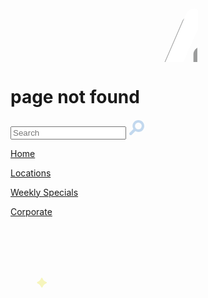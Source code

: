 <div class="notfound-copy">
  <svg aria-labelledby="404" alt="404 Page not found" class="not-found">
  <title id="svgtitle1">404 Page not found</title>
  <g class="404-text">
  <g opacity=".5" fill="#3B3D3D"><path d="M320.1 209.5c0 7.2-6 12.5-13.7 12.5s-13.7-5.4-13.7-12.5v-16.3h-43.8c-8.4 0-14.1-6.4-14.1-13.5 0-.8.8-4.4 2-7L275 84.5c2-4.8 7.2-7.8 12.3-7.8 6.8 0 13.7 6 13.7 12.9 0 1.2 0 2.6-.8 4.4-11.5 26.7-20.9 47.6-32.4 74.2h24.9v-30.4c0-7.2 6-12.5 13.7-12.5 7.4 0 13.7 5.4 13.7 12.5v30.4h2.6c7.6 0 13.3 5.8 13.3 12.3 0 7-5.8 12.5-13.3 12.5h-2.6v16.5zM436.9 123.9v54.7c0 24.3-16.3 43.6-46 43.6s-46-19.3-46-43.6v-54.7c0-26.3 13.9-47.4 46-47.4 32.1.1 46 21.2 46 47.4zm-64.3-1.4v56.1c0 11.3 6.4 19.1 18.3 19.1s18.3-7.8 18.3-19.1v-56.1c0-12.7-5.2-21.7-18.3-21.7s-18.3 9-18.3 21.7zM535 209.5c0 7.2-6 12.5-13.7 12.5s-13.7-5.4-13.7-12.5v-16.3h-43.8c-8.4 0-14.1-6.4-14.1-13.5 0-.8.8-4.4 2-7l38.2-88.2c2-4.8 7.2-7.8 12.3-7.8 6.8 0 13.7 6 13.7 12.9 0 1.2 0 2.6-.8 4.4-11.5 26.7-20.9 47.6-32.4 74.2h24.9v-30.4c0-7.2 6-12.5 13.7-12.5 7.4 0 13.7 5.4 13.7 12.5v30.4h2.6c7.6 0 13.3 5.8 13.3 12.3 0 7-5.8 12.5-13.3 12.5H535v16.5z"/></g>
  <g fill="#FFF">
    <path d="M326.4 197.5c0 7.2-6 12.5-13.7 12.5s-13.7-5.4-13.7-12.5v-16.3h-43.8c-8.4 0-14.1-6.4-14.1-13.5 0-.8.8-4.4 2-7l38.2-88.2c2-4.8 7.2-7.8 12.3-7.8 6.8 0 13.7 6 13.7 12.9 0 1.2 0 2.6-.8 4.4-11.5 26.7-20.9 47.6-32.4 74.2H299v-30.4c0-7.2 6-12.5 13.7-12.5 7.4 0 13.7 5.4 13.7 12.5v30.4h2.6c7.6 0 13.3 5.8 13.3 12.3 0 7-5.8 12.5-13.3 12.5h-2.6v16.5zM443.2 111.9v54.7c0 24.3-16.3 43.6-46 43.6s-46-19.3-46-43.6v-54.7c0-26.3 13.9-47.4 46-47.4 32.1.1 46 21.2 46 47.4zm-64.2-1.4v56.1c0 11.3 6.4 19.1 18.3 19.1s18.3-7.8 18.3-19.1v-56.1c0-12.7-5.2-21.7-18.3-21.7s-18.3 9-18.3 21.7zM541.4 197.5c0 7.2-6 12.5-13.7 12.5-7.8 0-13.7-5.4-13.7-12.5v-16.3h-43.8c-8.4 0-14.1-6.4-14.1-13.5 0-.8.8-4.4 2-7l38.2-88.2c2-4.8 7.2-7.8 12.3-7.8 6.8 0 13.7 6 13.7 12.9 0 1.2 0 2.6-.8 4.4-11.5 26.7-20.9 47.6-32.4 74.2H514v-30.4c0-7.2 6-12.5 13.7-12.5 7.4 0 13.7 5.4 13.7 12.5v30.4h2.6c7.6 0 13.3 5.8 13.3 12.3 0 7-5.8 12.5-13.3 12.5h-2.6v16.5z"/>
    </g></g>
</svg>
  <h1>page not found</h1>
  <input id="input1" type="text" placeholder="Search">
      <!-- Search icon -->
   <svg class="search-icon" width="26" height="25.8">
     <path opacity=".4" fill="#68A1D6" d="M22.3 3.7C20.5 2 18.1 1 15.6 1S10.8 2 9 3.7c-1.8 1.8-2.7 4.1-2.7 6.6 0 1.7.5 3.4 1.4 4.9l-6 6-.1.1c-.8.9-.8 2.2.1 3.1.8.8 2.2.9 3.1.1l6-6c1.5.9 3.1 1.4 4.9 1.4 2.5 0 4.9-1 6.6-2.7 3.6-3.8 3.6-9.8 0-13.5zm-2.9 10.5c-1 1-2.4 1.6-3.8 1.6s-2.8-.6-3.8-1.6-1.6-2.4-1.6-3.8.6-2.8 1.6-3.8S14.2 5 15.6 5s2.8.6 3.8 1.6c2.1 2.1 2.1 5.5 0 7.6z"/>
  </svg>
    <p><a href="#">Home</a></p>
    <p><a href="#">Locations</a></p>
    <p><a href="#">Weekly Specials</a></p>
    <p><a href="#">Corporate</a></p>
</div>

<svg aria-labelledby="Starry sky" alt="Starry sky" class="starry-sky">
  <title id="svgtitle2">Starry sky</title>
  <!-- STARS START -->
  <g class="all-stars" fill="#F6F5BC">
        <path class="stars-one" d="M148.9 151.5c-.3-.3-.6-.4-1-.4s-.7.1-1 .4c-1.6 4.9-6.2 6.2-6.2 6.2-.3.3-.4.6-.4 1s.1.7.4 1c4.9 1.6 6.2 6.2 6.2 6.2.3.3.6.4 1 .4s.7-.1 1-.4c1.6-4.9 6.2-6.2 6.2-6.2.3-.3.4-.6.4-1s-.1-.7-.4-1c-5-1.7-6.2-6.2-6.2-6.2zM93.6 "/>
    <path class="stars-two" d="M148.9 540.6c-4.9-1.6-6.2-6.2-6.2-6.2-.3-.3-.6-.4-1-.4s-.7.1-1 .4c-1.6 4.9-6.2 6.2-6.2 6.2-.3.3-.4.6-.4 1s.1.7.4 1c4.9 1.6 6.2 6.2 6.2 6.2.3.3.6.4 1 .4s.7-.1 1-.4c1.6-4.9 6.2-6.2 6.2-6.2.3-.3.4-.6.4-1s-.1-.8-.4-1zM526.3 551.7c-.3-.3-.6-.4-1-.4s-.7.1-1 .4c-1.6 4.9-6.2 6.2-6.2 6.2-.3.3-.4.6-.4 1s.1.7.4 1c4.9 1.6 6.2 6.2 6.2 6.2.3.3.6.4 1 .4s.7-.1 1-.4c1.6-4.9 6.2-6.2 6.2-6.2.3-.3.4-.6.4-1s-.1-.7-.4-1c-5-1.7-6.2-6.2-6.2-6.2zM617.4 291.9c-.3-.3-.6-.4-1-.4s-.7.1-1 .4c-1.6 4.9-6.2 6.2-6.2 6.2-.3.3-.4.6-.4 1s.1.7.4 1c4.9 1.6 6.2 6.2 6.2 6.2.3.3.6.4 1 .4s.7-.1 1-.4c1.6-4.9 6.2-6.2 6.2-6.2.3-.3.4-.6.4-1s-.1-.7-.4-1c-5-1.6-6.2-6.2-6.2-6.2zM681.9 42.7c-.3-.3-.6-.4-1-.4s-.7.1-1 .4c-1.6 4.9-6.2 6.2-6.2 6.2-.3.3-.4.6-.4 1s.1.7.4 1c4.9 1.6 6.2 6.2 6.2 6.2.3.3.6.4 1 .4s.7-.1 1-.4c1.6-4.9 6.2-6.2 6.2-6.2.3-.3.4-.6.4-1s-.1-.7-.4-1c-5-1.7-6.2-6.2-6.2-6.2zM51.1 83.9c-.3-.3-.6-.4-1-.4s-.7.1-1 .4C47.5 88.8 43 90 43 90c-.3.3-.4.6-.4 1s.1.7.4 1c4.9 1.6 6.2 6.2 6.2 6.2.3.3.6.4 1 .4s.7-.1 1-.4c1.6-4.9 6.2-6.2 6.2-6.2.3-.3.4-.6.4-1s-.1-.7-.4-1c-5.1-1.6-6.3-6.1-6.3-6.1z"/>
    <path class="all-stars" d="M148.9 151.5c-.3-.3-.6-.4-1-.4s-.7.1-1 .4c-1.6 4.9-6.2 6.2-6.2 6.2-.3.3-.4.6-.4 1s.1.7.4 1c4.9 1.6 6.2 6.2 6.2 6.2.3.3.6.4 1 .4s.7-.1 1-.4c1.6-4.9 6.2-6.2 6.2-6.2.3-.3.4-.6.4-1s-.1-.7-.4-1c-5-1.7-6.2-6.2-6.2-6.2zM93.6 318.5c-.3-.3-.6-.4-1-.4s-.7.1-1 .4c-1.6 4.9-6.2 6.2-6.2 6.2-.3.3-.4.6-.4 1s.1.7.4 1c4.9 1.6 6.2 6.2 6.2 6.2.3.3.6.4 1 .4s.7-.1 1-.4c1.6-4.9 6.2-6.2 6.2-6.2.3-.3.4-.6.4-1s-.1-.7-.4-1c-5-1.7-6.2-6.2-6.2-6.2zM132.3 169c-.2-.2-.4-.3-.6-.3s-.4.1-.6.3c-1 3.1-3.8 3.8-3.8 3.8-.2.2-.3.4-.3.6 0 .2.1.4.3.6 3.1 1 3.8 3.8 3.8 3.8.2.2.4.3.6.3s.4-.1.6-.3c1-3.1 3.8-3.8 3.8-3.8.2-.2.3-.4.3-.6 0-.2-.1-.4-.3-.6-3-.9-3.8-3.8-3.8-3.8zM585.9 269.5c-.3-.3-.6-.4-1-.4s-.7.1-1 .4c-1.6 4.9-6.2 6.2-6.2 6.2-.3.3-.4.6-.4 1s.1.7.4 1c4.9 1.6 6.2 6.2 6.2 6.2.3.3.6.4 1 .4s.7-.1 1-.4c1.6-4.9 6.2-6.2 6.2-6.2.3-.3.4-.6.4-1s-.1-.7-.4-1c-5-1.7-6.2-6.2-6.2-6.2zM723.4 540.6c-4.9-1.6-6.2-6.2-6.2-6.2-.3-.3-.6-.4-1-.4s-.7.1-1 .4c-1.6 4.9-6.2 6.2-6.2 6.2-.3.3-.4.6-.4 1s.1.7.4 1c4.9 1.6 6.2 6.2 6.2 6.2.3.3.6.4 1 .4s.7-.1 1-.4c1.6-4.9 6.2-6.2 6.2-6.2.3-.3.4-.6.4-1s-.1-.8-.4-1zM526.3 551.7c-.3-.3-.6-.4-1-.4s-.7.1-1 .4c-1.6 4.9-6.2 6.2-6.2 6.2-.3.3-.4.6-.4 1s.1.7.4 1c4.9 1.6 6.2 6.2 6.2 6.2.3.3.6.4 1 .4s.7-.1 1-.4c1.6-4.9 6.2-6.2 6.2-6.2.3-.3.4-.6.4-1s-.1-.7-.4-1c-5-1.7-6.2-6.2-6.2-6.2zM617.4 291.9c-.3-.3-.6-.4-1-.4s-.7.1-1 .4c-1.6 4.9-6.2 6.2-6.2 6.2-.3.3-.4.6-.4 1s.1.7.4 1c4.9 1.6 6.2 6.2 6.2 6.2.3.3.6.4 1 .4s.7-.1 1-.4c1.6-4.9 6.2-6.2 6.2-6.2.3-.3.4-.6.4-1s-.1-.7-.4-1c-5-1.6-6.2-6.2-6.2-6.2zM681.9 42.7c-.3-.3-.6-.4-1-.4s-.7.1-1 .4c-1.6 4.9-6.2 6.2-6.2 6.2-.3.3-.4.6-.4 1s.1.7.4 1c4.9 1.6 6.2 6.2 6.2 6.2.3.3.6.4 1 .4s.7-.1 1-.4c1.6-4.9 6.2-6.2 6.2-6.2.3-.3.4-.6.4-1s-.1-.7-.4-1c-5-1.7-6.2-6.2-6.2-6.2zM51.1 83.9c-.3-.3-.6-.4-1-.4s-.7.1-1 .4C47.5 88.8 43 90 43 90c-.3.3-.4.6-.4 1s.1.7.4 1c4.9 1.6 6.2 6.2 6.2 6.2.3.3.6.4 1 .4s.7-.1 1-.4c1.6-4.9 6.2-6.2 6.2-6.2.3-.3.4-.6.4-1s-.1-.7-.4-1c-5.1-1.6-6.3-6.1-6.3-6.1z"/>
  </g>
  <!-- Moon shadow -->
  <g class="moon">
    <path opacity=".5" fill="#3B3D3D" d="M122.7 373.9L-237.1 744l283.8 269.4 279.9-492.8z"/>
    <!-- Moon color base -->
    <g fill="#D1D5D6">
      <path d="M209 340.6c-70.9 0-128.4 57.5-128.4 128.4S138.1 597.4 209 597.4 337.4 539.9 337.4 469 279.9 340.6 209 340.6zm-41.9 176.1c0 10.9-8.9 19.8-19.8 19.8s-19.8-8.9-19.8-19.8c0-1.4.1-2.7.4-4-18.3-1.7-32.6-17-32.6-35.7 0-19.8 16.1-35.9 35.9-35.9 19.8 0 35.9 16.1 35.9 35.9 0 8.9-3.3 17.1-8.6 23.3 5.1 3.7 8.6 9.7 8.6 16.4zm20.2 3.9c0-8.8 7.1-16 16-16 8.8 0 16 7.1 16 16 0 8.8-7.1 16-16 16-8.9-.1-16-7.2-16-16zm5.8-43.5c0-13.3 10.7-24 24-24s24 10.7 24 24-10.7 24-24 24-24-10.8-24-24zm72.7 86.4c-4.2 0-8.2-.7-11.9-2-.5 12.8-11 23.1-24 23.1-13.3 0-24-10.7-24-24s10.7-24 24-24h1.1c-.7-2.9-1.1-5.8-1.1-8.9 0-19.8 16.1-35.9 35.9-35.9 19.8 0 35.9 16.1 35.9 35.9s-16.1 35.8-35.9 35.8zm10.9-91.1c0 2.6-2.1 4.6-4.6 4.6-2.6 0-4.6-2.1-4.6-4.6 0-2.6 2.1-4.6 4.6-4.6 2.5 0 4.6 2.1 4.6 4.6zm27.7 13.1c-2.1 2-4.9 3.2-8.1 3.2-6.5 0-11.7-5.2-11.7-11.7 0-6.5 5.2-11.7 11.7-11.7.5 0 1.1 0 1.6.1-1.5-3.6-3.2-7.1-5.1-10.5 2.5-4 3.9-8.7 3.9-13.8 0-14.6-11.8-26.4-26.4-26.4-3.6 0-7 .7-10.2 2-4.9-3.8-10.2-7.2-15.7-10.2.1 1 .2 2 .2 3.1 0 17.4-14.1 31.5-31.5 31.5-16.7 0-30.4-13-31.4-29.5 0-.7-.1-1.3-.1-2 0-3.4.5-6.6 1.5-9.6.9-2.8 2.2-5.5 3.8-7.9-2.2 0-4.3.1-6.5.2-3.8-6.7-11-11.2-19.2-11.2-11.8 0-21.5 9.3-22.1 21-17.1 7.5-32.1 18.8-43.9 32.8 14.3-50.3 60.6-87.2 115.6-87.2 66.3 0 120.1 53.8 120.1 120.1 0 29.5-10.6 56.4-28.2 77.3 3-10.5 4.6-21.5 4.6-32.9.1-9.1-.9-18.1-2.9-26.7z"/><circle cx="256.3" cy="384.3" r="14.1"/></g><g fill="#FFF"><circle cx="217.1" cy="477.1" r="24"/><path d="M265.8 491.7c-19.8 0-35.9 16.1-35.9 35.9 0 3.1.4 6.1 1.1 8.9h-1.1c-13.3 0-24 10.7-24 24s10.7 24 24 24c12.9 0 23.5-10.2 24-23.1 3.7 1.3 7.7 2 11.9 2 19.8 0 35.9-16.1 35.9-35.9s-16.1-35.8-35.9-35.8zM131.2 441.2c-19.8 0-35.9 16.1-35.9 35.9 0 18.7 14.3 34.1 32.6 35.7-.3 1.3-.4 2.6-.4 4 0 10.9 8.9 19.8 19.8 19.8s19.8-8.9 19.8-19.8c0-6.8-3.4-12.8-8.6-16.3 5.4-6.3 8.6-14.4 8.6-23.3 0-20-16.1-36-35.9-36z"/><path d="M331 467.9c0-66.3-53.8-120.1-120.1-120.1-54.9 0-101.3 36.9-115.6 87.2 11.8-14.1 26.9-25.4 43.9-32.8.6-11.7 10.2-21 22.1-21 8.2 0 15.4 4.5 19.2 11.2 2.2-.1 4.3-.2 6.5-.2-1.6 2.4-2.9 5.1-3.8 7.9-1 3-1.5 6.3-1.5 9.6 0 .7 0 1.3.1 2 1 16.5 14.7 29.5 31.4 29.5 17.4 0 31.5-14.1 31.5-31.5 0-1-.1-2.1-.2-3.1 5.5 3 10.7 6.4 15.7 10.2 3.1-1.3 6.6-2 10.2-2 14.6 0 26.4 11.8 26.4 26.4 0 5-1.4 9.8-3.9 13.8 1.9 3.4 3.6 6.9 5.1 10.5-.5-.1-1.1-.1-1.6-.1-6.5 0-11.7 5.2-11.7 11.7 0 6.5 5.2 11.7 11.7 11.7 3.1 0 6-1.2 8.1-3.2 2 8.6 3 17.6 3 26.8 0 11.4-1.6 22.5-4.6 32.9 17.5-21 28.1-48 28.1-77.4z"/>
    <circle cx="203.2" cy="520.6" r="16"/>
    <circle cx="272.1" cy="472.4" r="4.6"/></g>
    <path opacity=".1" fill-rule="evenodd" clip-rule="evenodd" fill="#3B3D3D" d="M201.2 368.2l-.4-.8c-.4-.7-1.4-1-2.1-.6l-80.5 46.8c-.7.4-1 1.4-.6 2.1l.4.8c.3.5.8.8 1.4.8.3 0 .5-.1.8-.2l1-.6c0 .1.1.3.2.4l24.2 41.7c.2.4.7.7 1.2.7.2 0 .5-.1.7-.2l34.1-19.8c.3-.2.5-.5.6-.8.1-.4 0-.7-.1-1l-24.2-41.7-.3-.3 43.2-25.1c.4-.2.6-.5.7-1-.1-.4-.1-.8-.3-1.2z"/>
    <!-- Flag stick -->
    <g><path fill="#acacac" stroke="#B5B5B6" stroke-miterlimit="10" d="M200.8 369.5c-.2.6-.8 1-1.4.8l-.9-.2c-.6-.2-1-.8-.8-1.4l25.5-89.5c.2-.6.8-1 1.4-.8l.9.2c.6.2 1 .8.8 1.4l-25.5 89.5z"/>
      <path fill-rule="evenodd" clip-rule="evenodd" fill="#263563" stroke="#B5B5B6" stroke-miterlimit="10" d="M262.9 334c-.1.5-.7.8-1.2.7l-46.4-13.2c-.5-.1-.8-.7-.7-1.2l10.8-38c.1-.5.7-.8 1.2-.7l46.4 13.2c.5.1.8.7.7 1.2l-10.8 38z"/>
      <g fill-rule="evenodd" clip-rule="evenodd" fill="#263563"> <!-- #F9DA1E -->
        <path d="M249 311.1c.4.6.8 1.1 1.2 1.6.4.5.9.9.3 1.6.8.2 1.6.3 2.3.5-.1.4-.2.6-.2.9 0 .1.1.2.1.3.1-.1.2-.1.2-.2l.3-.9c.7.3 1.4.5 2.1.7.1-.8.1-.8 1-1.2.7-.3 1.3-.5 2-.8-.5-.7-.5-.7 0-1.3.1-.2.2-.4.4-.5-.5-.5-1.6.1-1.6-1.1-.4.3-.7.5-1 .7-.2.1-.4.1-.6.2 0-.2 0-.4.1-.6l.9-1.8c-.3.1-.6.1-.8.2-.2-.7-.3-1.3-.5-2-.5.5-1 .9-1.5 1.4l-.6-.6c-.1.8-.1 1.5-.2 2.3 0 .1-.1.3-.2.4-.1-.1-.3-.2-.3-.3-.2-.4-.3-.8-.5-1.2-.6.5-.6.5-1.3.2-.2-.1-.4-.1-.6-.2-.4.5.4 1.5-1 1.7z"/>
        <path d="M260.2 298.6c-.6 1.1-1.2 2.2-1.8 3.4-.6 1.3-1.3 2.5-1.9 3.8-.4.8-.5.9-1.4.4.2-.8.4-1.6.5-2.4.1-.5.1-1 .2-1.5.1-1.8-1.4-3.7-3.2-3.9-.1 0-.4.2-.5.3-.9 1.6-1.7 3.3-2.5 5 0 .1-.1.2-.1.2-.2.2-.1.6-.6.4-.4-.2-.1-.4-.1-.7.2-.9.4-1.8.5-2.8 0-.7-.1-1.4-.3-2.1-.1-.4-.3-.5-.8-.4-1.8.7-3.3 1.7-4.5 3.1-2.5 2.6-4.3 5.6-5.2 9.1-.5 1.9-.5 3.8.3 5.6.8 1.7 1.2 1.8 2.8.8.7-.4 1.3-.9 2-1.4.3-.2.6-.3 1 0-1.2 1-2.4 2-3.7 2.9.7.6 1.6.8 2.6 1 2.5.4 4.6-.7 6.4-2.3.7-.6 1.2-.5 1.9-.2v.1c-2 2.2-4.2 4.1-7.3 4.3-2.3.2-4.4-.4-6.4-1.8-.2-.2-.5-.3-.8-.3-5.5.1-9.3-3.9-9-9.4 0-.7.1-1.4.2-2 .2-.6.4-1.3.5-1.9.1-.2.2-.3.3-.5.6-1.2 1.1-2.5 1.9-3.6 2.5-3.8 5.9-6.4 10.5-7.2 1.9-.3 3.9-.3 5.6.6 1.1.6 2.1.7 3.3.7.6 0 1.2.1 1.8.1.5.1.9.3 1.4.4.2.1.5.3.7.4.8.6 1.6 1.1 2.4 1.7.4.3.8.4 1.2.1.4-.2.7-.5 1.1-.7.3.5.7.6 1 .7zm-13.4-2c-.7-.5-2.1-.7-3.4-.6-2.1.2-3.8 1.2-5.3 2.4-2.4 2-4.2 4.6-5.5 7.5-.8 1.7-1.3 3.5-1.3 5.4 0 2.5.8 4.6 3.1 5.9.6.3 1.2.5 1.9.8 0-.1.1-.1.1-.2s-.1-.2-.1-.2c-1-1.5-1.4-3.1-1.4-4.9-.1-2.3.5-4.5 1.5-6.6 1.6-3.3 3.9-6.1 7.1-8 .9-.5 2.1-.9 3.3-1.5z"/>
        <path d="M249 311.1c1.4-.1.5-1.1.8-1.8.2.1.4.1.6.2.7.3.7.3 1.3-.2.2.4.3.8.5 1.2l.3.3c.1-.1.2-.3.2-.4.1-.7.1-1.5.2-2.3l.6.6c.5-.4 1-.9 1.5-1.4.2.7.4 1.3.5 2 .3-.1.5-.1.8-.2-.3.7-.6 1.2-.9 1.8-.1.2-.1.4-.1.6.2-.1.4-.1.6-.2.3-.2.6-.4 1-.7 0 1.2 1.1.7 1.6 1.1-.1.2-.2.3-.4.5-.5.7-.5.7 0 1.3-.7.3-1.3.5-2 .8-.8.3-.8.3-1 1.2-.7-.2-1.3-.5-2.1-.7l-.3.9c0 .1-.2.2-.2.2 0-.1-.1-.2-.1-.3 0-.3.1-.5.2-.9-.7-.2-1.5-.3-2.3-.5.6-.7.1-1.2-.3-1.6-.1-.5-.5-1-1-1.5z"/></g></g></g>
</svg>

